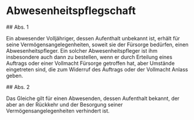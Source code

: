 # Abwesenheitspflegschaft



\#\# Abs. 1

 Ein abwesender Volljähriger, dessen Aufenthalt unbekannt ist, erhält für seine Vermögensangelegenheiten, soweit sie der Fürsorge bedürfen, einen Abwesenheitspfleger. Ein solcher Abwesenheitspfleger ist ihm insbesondere auch dann zu bestellen, wenn er durch Erteilung eines Auftrags oder einer Vollmacht Fürsorge getroffen hat, aber Umstände eingetreten sind, die zum Widerruf des Auftrags oder der Vollmacht Anlass geben.

\#\# Abs. 2

 Das Gleiche gilt für einen Abwesenden, dessen Aufenthalt bekannt, der aber an der Rückkehr und der Besorgung seiner Vermögensangelegenheiten verhindert ist. 

